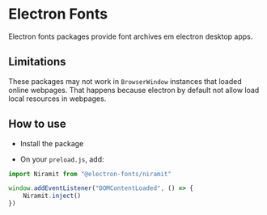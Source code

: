 # Electron Fonts

Electron fonts packages provide font archives em electron desktop apps.

## Limitations

These packages may not work in `BrowserWindow` instances that loaded online webpages. That happens because electron by default not allow load local resources in webpages.

## How to use

* Install the package

* On your `preload.js`, add:

```ts
import Niramit from "@electron-fonts/niramit"

window.addEventListener("DOMContentLoaded", () => {
    Niramit.inject()
})
```
